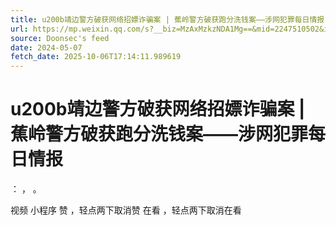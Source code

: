 ```yaml
---
title: u200b靖边警方破获网络招嫖诈骗案 | 蕉岭警方破获跑分洗钱案——涉网犯罪每日情报
url: https://mp.weixin.qq.com/s?__biz=MzAxMzkzNDA1Mg==&mid=2247510502&idx=1&sn=f0f9d36f7a1047ab40530a32cbdfd61b
source: Doonsec's feed
date: 2024-05-07
fetch_date: 2025-10-06T17:14:11.989619
---
```


# u200b靖边警方破获网络招嫖诈骗案 | 蕉岭警方破获跑分洗钱案——涉网犯罪每日情报

：
，
。

视频
小程序
赞
，轻点两下取消赞
在看
，轻点两下取消在看